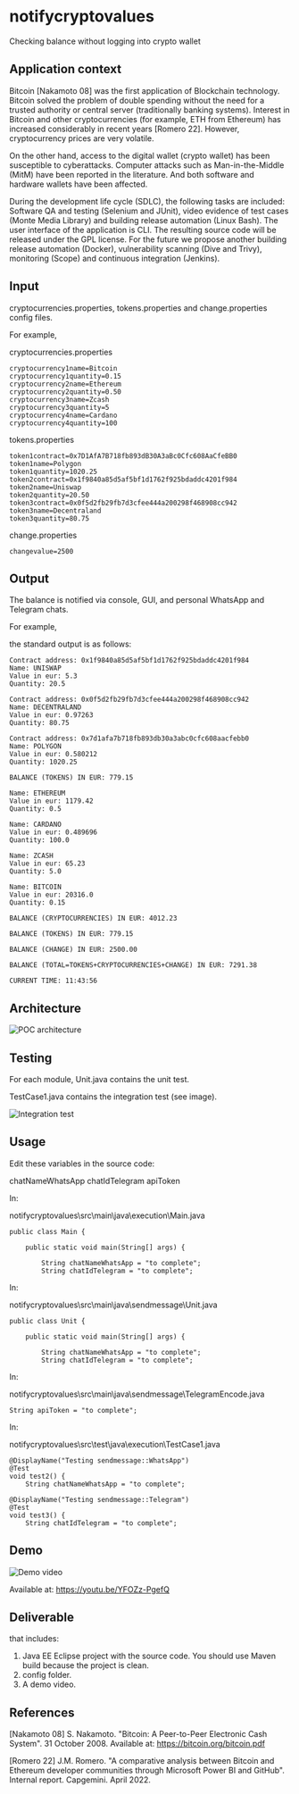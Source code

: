 # notifycryptovalues

Checking balance without logging into crypto wallet

## Application context

Bitcoin [Nakamoto 08] was the first application of Blockchain technology. Bitcoin solved the problem of double spending without the need for a trusted authority or central server (traditionally banking systems). Interest in Bitcoin and other cryptocurrencies (for example, ETH from Ethereum) has increased considerably in recent years [Romero 22]. However, cryptocurrency prices are very volatile.

On the other hand, access to the digital wallet (crypto wallet) has been susceptible to cyberattacks. Computer attacks such as Man-in-the-Middle (MitM) have been reported in the literature. And both software and hardware wallets have been affected.

During the development life cycle (SDLC), the following tasks are included: Software QA and testing (Selenium and JUnit), video evidence of test cases (Monte Media Library) and building release automation (Linux Bash). The user interface of the application is CLI. The resulting source code will be released under the GPL license. For the future we propose another building release automation (Docker), vulnerability scanning (Dive and Trivy), monitoring (Scope) and continuous integration (Jenkins).

## Input

cryptocurrencies.properties, tokens.properties and change.properties config files.

For example,

cryptocurrencies.properties

```
cryptocurrency1name=Bitcoin
cryptocurrency1quantity=0.15
cryptocurrency2name=Ethereum
cryptocurrency2quantity=0.50
cryptocurrency3name=Zcash
cryptocurrency3quantity=5
cryptocurrency4name=Cardano
cryptocurrency4quantity=100
```

tokens.properties

```
token1contract=0x7D1AfA7B718fb893dB30A3aBc0Cfc608AaCfeBB0
token1name=Polygon
token1quantity=1020.25
token2contract=0x1f9840a85d5af5bf1d1762f925bdaddc4201f984
token2name=Uniswap
token2quantity=20.50
token3contract=0x0f5d2fb29fb7d3cfee444a200298f468908cc942
token3name=Decentraland
token3quantity=80.75
```

change.properties

```
changevalue=2500
```

## Output

The balance is notified via console, GUI, and personal WhatsApp and Telegram chats.

For example,

the standard output is as follows:

```
Contract address: 0x1f9840a85d5af5bf1d1762f925bdaddc4201f984
Name: UNISWAP
Value in eur: 5.3
Quantity: 20.5

Contract address: 0x0f5d2fb29fb7d3cfee444a200298f468908cc942
Name: DECENTRALAND
Value in eur: 0.97263
Quantity: 80.75

Contract address: 0x7d1afa7b718fb893db30a3abc0cfc608aacfebb0
Name: POLYGON
Value in eur: 0.580212
Quantity: 1020.25

BALANCE (TOKENS) IN EUR: 779.15

Name: ETHEREUM
Value in eur: 1179.42
Quantity: 0.5

Name: CARDANO
Value in eur: 0.489696
Quantity: 100.0

Name: ZCASH
Value in eur: 65.23
Quantity: 5.0

Name: BITCOIN
Value in eur: 20316.0
Quantity: 0.15

BALANCE (CRYPTOCURRENCIES) IN EUR: 4012.23

BALANCE (TOKENS) IN EUR: 779.15

BALANCE (CHANGE) IN EUR: 2500.00

BALANCE (TOTAL=TOKENS+CRYPTOCURRENCIES+CHANGE) IN EUR: 7291.38

CURRENT TIME: 11:43:56
```

## Architecture

![POC architecture](images/pocarchitecture.png)

## Testing

For each module, Unit.java contains the unit test.

TestCase1.java contains the integration test (see image). 

![Integration test](images/integrationtest.png)

## Usage

Edit these variables in the source code:

chatNameWhatsApp
chatIdTelegram
apiToken

In:

notifycryptovalues\src\main\java\execution\Main.java

```
public class Main {

	public static void main(String[] args) {
		
		String chatNameWhatsApp = "to complete";
		String chatIdTelegram = "to complete";
```

In:

notifycryptovalues\src\main\java\sendmessage\Unit.java

```
public class Unit {

	public static void main(String[] args) {
		
		String chatNameWhatsApp = "to complete";
		String chatIdTelegram = "to complete";
```

In:

notifycryptovalues\src\main\java\sendmessage\TelegramEncode.java

```
String apiToken = "to complete";
```

In:

notifycryptovalues\src\test\java\execution\TestCase1.java

```
@DisplayName("Testing sendmessage::WhatsApp")
@Test
void test2() {
	String chatNameWhatsApp = "to complete";

@DisplayName("Testing sendmessage::Telegram")
@Test
void test3() {
	String chatIdTelegram = "to complete";
```

## Demo

![Demo video](demo/youtubedemo.png)

Available at: https://youtu.be/YFOZz-PgefQ

## Deliverable

that includes:

1. Java EE Eclipse project with the source code. You should use Maven build because the project is clean.
2. config folder.
3. A demo video.

## References

[Nakamoto 08] S. Nakamoto. "Bitcoin: A Peer-to-Peer Electronic Cash System". 31 October 2008. Available at: https://bitcoin.org/bitcoin.pdf

[Romero 22] J.M. Romero. "A comparative analysis between Bitcoin and Ethereum developer communities through Microsoft Power BI and GitHub". Internal report. Capgemini. April 2022.
